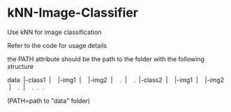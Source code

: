 # kNN-Image-Classifier

Use kNN for image classification

Refer to the code for usage details

the PATH attribute should be the path to the folder with the following structure

data
&nbsp;|-class1
&nbsp;|&nbsp;&nbsp;&nbsp;&nbsp;|-img1
 &nbsp;|&nbsp;&nbsp;&nbsp;&nbsp;|-img2
  &nbsp;|&nbsp;&nbsp;&nbsp;&nbsp;.
    &nbsp;|&nbsp;&nbsp;&nbsp;&nbsp;.
&nbsp;|-class2
&nbsp;|&nbsp;&nbsp;&nbsp;&nbsp;|-img1
 &nbsp;|&nbsp;&nbsp;&nbsp;&nbsp;|-img2
  &nbsp;|&nbsp;&nbsp;&nbsp;&nbsp;.
    &nbsp;|&nbsp;&nbsp;&nbsp;&nbsp;.
&nbsp;.
&nbsp;.

(PATH=path to "data" folder)
